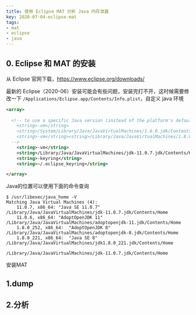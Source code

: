 ```yaml
---
title: 使用 Eclipse MAT 分析 Java 内存泄露
key: 2020-07-04-eclipse-mat
tags:
- mat
- eclipse
- java
---
```


## 0. Eclipse 和 MAT 的安装

从 Eclipse 官网下载，https://www.eclipse.org/downloads/

最新的 Eclipse（2020-06）安装可能会有些问题，安装完打不开，这时候需要修改一下 `/Applications/Eclipse.app/Contents/Info.plist`，自定义 java 环境

```xml
<array>
      			
  <!-- to use a specific Java version (instead of the platform's default) uncomment one of the following options, or add a VM found via $/usr/libexec/java_home -V
    <string>-vm</string>		
    <string>/System/Library/Java/JavaVirtualMachines/1.6.0.jdk/Contents/Commands/java</string>
    <string>-vm</string><string>/Library/Java/JavaVirtualMachines/1.8.0.jdk/Contents/Home/bin/java</string>
  -->
    <string>-vm</string>
    <string>/Library/Java/JavaVirtualMachines/jdk-11.0.7.jdk/Contents/Home/bin/java</string>
    <string>-keyring</string>
    <string>~/.eclipse_keyring</string>

</array>
```

Java的位置可以使用下面的命令查询

```shell
$ /usr/libexec/java_home -V
Matching Java Virtual Machines (4):
    11.0.7, x86_64:	"Java SE 11.0.7"	/Library/Java/JavaVirtualMachines/jdk-11.0.7.jdk/Contents/Home
    11.0.6, x86_64:	"AdoptOpenJDK 11"	/Library/Java/JavaVirtualMachines/adoptopenjdk-11.jdk/Contents/Home
    1.8.0_252, x86_64:	"AdoptOpenJDK 8"	/Library/Java/JavaVirtualMachines/adoptopenjdk-8.jdk/Contents/Home
    1.8.0_221, x86_64:	"Java SE 8"	/Library/Java/JavaVirtualMachines/jdk1.8.0_221.jdk/Contents/Home

/Library/Java/JavaVirtualMachines/jdk-11.0.7.jdk/Contents/Home
```

安装MAT





## 1.dump 



## 2.分析





